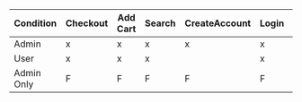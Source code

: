 | Condition   | Checkout | Add Cart  | Search | CreateAccount | Login | Export | Promote User | Add Inv | Report |
| ------------|----------|-----------|--------|---------------|-------|--------|--------------|---------|--------|
| Admin       |    x     |      x    |    x   |       x       |   x   |        |              |         |        |
| User        |    x     |      x    |    x   |               |   x   |    x   |      x       |    x    |    x   |
| Admin Only  |    F     |      F    |    F   |       F       |   F   |    T   |      T       |    T    |    T   |
